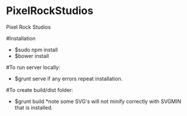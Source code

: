 PixelRockStudios
================

Pixel Rock Studios

#Installation
* $sudo npm install
* $bower install
  
  
#To run server locally:
*  $grunt serve
    if any errors repeat installation.
    
#To create build/dist folder:
* $grunt build
    *note some SVG's will not minify correctly with SVGMIN that is installed.
    
    
